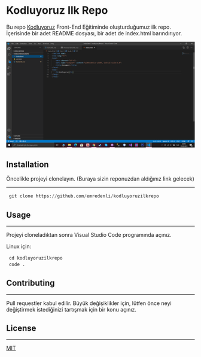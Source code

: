 # Kodluyoruz Ilk Repo
 
 Bu repo [Kodluyoruz](https://www.kodluyoruz.org/) Front-End Eğitiminde oluşturduğumuz ilk repo. İçerisinde bir adet README dosyası, bir adet de index.html barındırıyor.

 ![Kodluyoruz](/img/kodluyoruz.png)

## Installation

 Öncelikle projeyi clonelayın. (Buraya sizin reponuzdan aldığınız link gelecek)

---

```python
 git clone https://github.com/emredenli/kodluyoruzilkrepo 
```

## Usage

---

Projeyi cloneladıktan sonra Visual Studio Code programında açınız.

Linux için:

```python
 cd kodluyoruzilkrepo
 code .
```

## Contributing

---

Pull requestler kabul edilir. Büyük değişiklikler için, lütfen önce neyi değiştirmek istediğinizi tartışmak için bir konu açınız.

## License

---

[MIT](https://choosealicense.com/licenses/mit/)